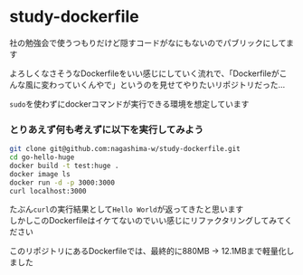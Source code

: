 # study-dockerfile

社の勉強会で使うつもりだけど隠すコードがなにもないのでパブリックにしてます

よろしくなさそうなDockerfileをいい感じにしていく流れで、「Dockerfileがこんな風に変わっていくんやで」というのを見せてやりたいリポジトリだった…

`sudo`を使わずにdockerコマンドが実行できる環境を想定しています

### とりあえず何も考えずに以下を実行してみよう

```bash
git clone git@github.com:nagashima-w/study-dockerfile.git
cd go-hello-huge
docker build -t test:huge .
docker image ls
docker run -d -p 3000:3000
curl localhost:3000
```

たぶん`curl`の実行結果として`Hello World`が返ってきたと思います  
しかしこのDockerfileはイケてないのでいい感じにリファクタリングしてみてください

このリポジトリにあるDockerfileでは、最終的に880MB -> 12.1MBまで軽量化しました
